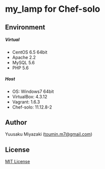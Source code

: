 # my_lamp for Chef-solo

## Environment
##### Virtual
- CentOS 6.5 64bit
- Apache 2.2
- MySQL 5.6
- PHP 5.6

##### Host
- OS: Windows7 64bit
- VirtualBox: 4.3.12
- Vagrant: 1.6.3
- Chef-solo: 11.12.8-2

## Author
Yuusaku Miyazaki (toumin.m7@gmail.com)

## License
[MIT License](http://www.opensource.org/licenses/mit-license.php)